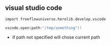 ## visual studio code

```v
import freeflowuniverse.herolib.develop.vscode

vscode.open(path:"/tmp/something")!

```

- if path not specified will chose current path